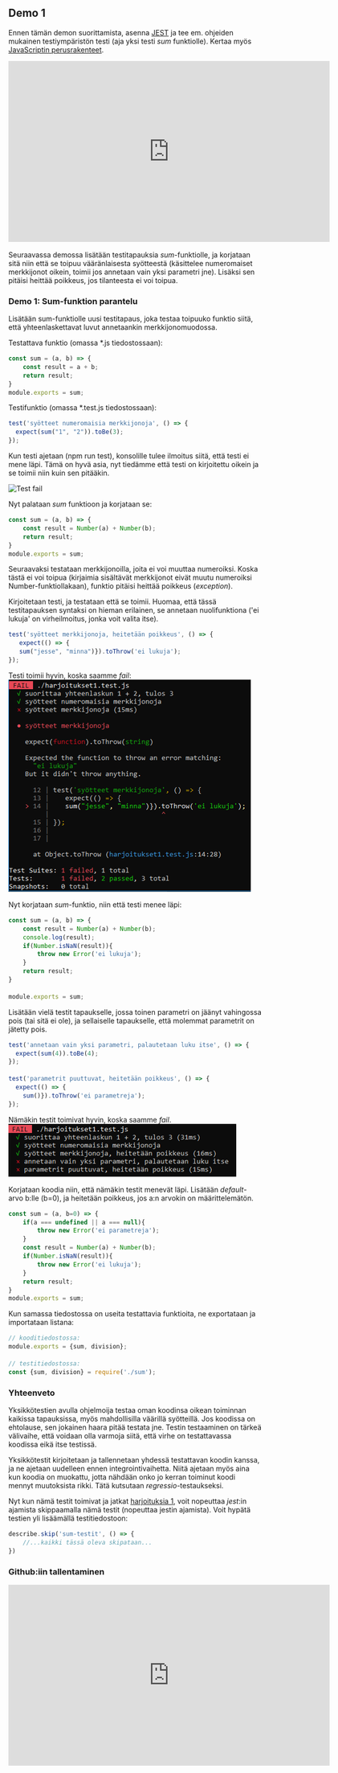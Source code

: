 ## Demo 1

Ennen tämän demon suorittamista, asenna [JEST](jest.html) ja tee em. ohjeiden mukainen testiympäristön testi (aja yksi testi *sum* funktiolle). Kertaa myös [JavaScriptin perusrakenteet](../js/alkeita.html).

<iframe width="640" height="360" src="https://web.microsoftstream.com/embed/video/f6dfca06-a174-4663-93c2-4e24943457d6?autoplay=false&amp;showinfo=true" allowfullscreen style="border:none;"></iframe>

Seuraavassa demossa lisätään testitapauksia *sum*-funktiolle, ja korjataan sitä niin että se toipuu vääränlaisesta syötteestä (käsittelee numeromaiset merkkijonot oikein, toimii jos annetaan vain yksi parametri jne). Lisäksi sen pitäisi heittää poikkeus, jos tilanteesta ei voi toipua.

### Demo 1: Sum-funktion parantelu

Lisätään sum-funktiolle uusi testitapaus, joka testaa toipuuko funktio siitä, että yhteenlaskettavat luvut annetaankin merkkijonomuodossa.

Testattava funktio (omassa *.js tiedostossaan):

```js
const sum = (a, b) => {
    const result = a + b;
    return result;
}
module.exports = sum;
```

Testifunktio (omassa *.test.js tiedostossaan):

```js
test('syötteet numeromaisia merkkijonoja', () => {
  expect(sum("1", "2")).toBe(3);
});
```

Kun testi ajetaan (npm run test), konsolille tulee ilmoitus siitä, että testi ei mene läpi. Tämä on hyvä asia, nyt tiedämme että testi on kirjoitettu oikein ja se toimii niin kuin sen pitääkin.

![Test fail](./img/jest_fail1.PNG)

Nyt palataan *sum* funktioon ja korjataan se:

```js
const sum = (a, b) => {
    const result = Number(a) + Number(b);
    return result;
}
module.exports = sum;
```

Seuraavaksi testataan merkkijonoilla, joita ei voi muuttaa numeroiksi. Koska tästä ei voi toipua (kirjaimia sisältävät merkkijonot eivät muutu numeroiksi Number-funktiollakaan), funktio pitäisi heittää poikkeus (*exception*).

Kirjoitetaan testi, ja testataan että se toimii. Huomaa, että tässä testitapauksen syntaksi on hieman erilainen, se annetaan nuolifunktiona ('ei lukuja' on virheilmoitus, jonka voit valita itse).

```js
test('syötteet merkkijonoja, heitetään poikkeus', () => {
   expect(() => {
   sum("jesse", "minna")}).toThrow('ei lukuja');
});

```

Testi toimii hyvin, koska saamme *fail*:
![No throw](./img/no_throw.PNG)

Nyt korjataan *sum*-funktio, niin että testi menee läpi:

```js
const sum = (a, b) => {
    const result = Number(a) + Number(b);
    console.log(result);
    if(Number.isNaN(result)){
        throw new Error('ei lukuja');
    }
    return result;
}

module.exports = sum;
```

Lisätään vielä testit tapaukselle, jossa toinen parametri on jäänyt vahingossa pois (tai sitä ei ole), ja sellaiselle tapaukselle, että molemmat parametrit on jätetty pois.

```js
test('annetaan vain yksi parametri, palautetaan luku itse', () => {
  expect(sum(4)).toBe(4);
});

test('parametrit puuttuvat, heitetään poikkeus', () => { 
  expect(() => {
    sum()}).toThrow('ei parametreja');
});
```

Nämäkin testit toimivat hyvin, koska saamme *fail*.
![Fail 2](./img/jest_fail_2.PNG)

Korjataan koodia niin, että nämäkin testit menevät läpi. Lisätään *default*-arvo b:lle (b=0), ja heitetään poikkeus, jos a:n arvokin on määrittelemätön.

```js
const sum = (a, b=0) => {
    if(a === undefined || a === null){
        throw new Error('ei parametreja');
    }
    const result = Number(a) + Number(b);
    if(Number.isNaN(result)){
        throw new Error('ei lukuja');
    }
    return result;
}
module.exports = sum;
```

Kun samassa tiedostossa on useita testattavia funktioita, ne exportataan ja importataan listana:

```js
// kooditiedostossa:
module.exports = {sum, division};

// testitiedostossa:
const {sum, division} = require('./sum'); ​
```

### Yhteenveto

Yksikkötestien avulla ohjelmoija testaa oman koodinsa oikean toiminnan kaikissa tapauksissa, myös mahdollisilla väärillä syötteillä. Jos koodissa on ehtolause, sen jokainen haara pitää testata jne. Testin testaaminen on tärkeä välivaihe, että voidaan olla varmoja siitä, että virhe on testattavassa koodissa eikä itse testissä.

Yksikkötestit kirjoitetaan ja tallennetaan yhdessä testattavan koodin kanssa, ja ne ajetaan uudelleen ennen integrointivaihetta. Niitä ajetaan myös aina kun koodia on muokattu, jotta nähdään onko jo kerran toiminut koodi mennyt muutoksista rikki. Tätä kutsutaan *regressio*-testaukseksi.

Nyt kun nämä testit toimivat ja jatkat [harjoituksia 1](harjoitus1.html), voit nopeuttaa *jest*:in ajamista skippaamalla nämä testit (nopeuttaa jestin ajamista). Voit hypätä testien yli lisäämällä testitiedostoon:

```js
describe.skip('sum-testit', () => {
    //...kaikki tässä oleva skipataan...
})
```

### Github:iin tallentaminen

<iframe width="640" height="360" src="https://web.microsoftstream.com/embed/video/8e0d229c-49c4-418f-8a5d-63549dfb1c3b?autoplay=false&amp;showinfo=true" allowfullscreen style="border:none;"></iframe>
